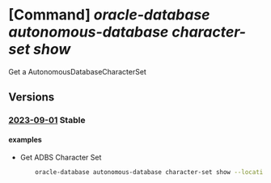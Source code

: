 # [Command] _oracle-database autonomous-database character-set show_

Get a AutonomousDatabaseCharacterSet

## Versions

### [2023-09-01](/Resources/mgmt-plane/L3N1YnNjcmlwdGlvbnMve30vcHJvdmlkZXJzL29yYWNsZS5kYXRhYmFzZS9sb2NhdGlvbnMve30vYXV0b25vbW91c2RhdGFiYXNlY2hhcmFjdGVyc2V0cy97fQ==/2023-09-01.xml) **Stable**

<!-- mgmt-plane /subscriptions/{}/providers/oracle.database/locations/{}/autonomousdatabasecharactersets/{} 2023-09-01 -->

#### examples

- Get ADBS Character Set
    ```bash
        oracle-database autonomous-database character-set show --location <location> --name <charset name>
    ```
